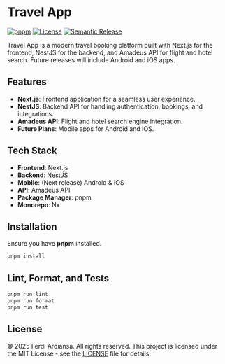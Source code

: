 # Travel App

[![pnpm](https://img.shields.io/badge/maintained%20with-pnpm-f9ad00.svg)](https://pnpm.io/)
[![License](https://img.shields.io/npm/l/nx.svg?style=flat-square)](https://github.com/itsferdiardiansa/Travel-App?tab=MIT-1-ov-file#readme)
[![Semantic Release](https://img.shields.io/badge/%20%20%F0%9F%93%A6%F0%9F%9A%80-semantic--release-e10079.svg?style=flat-square)]()

Travel App is a modern travel booking platform built with Next.js for the frontend, NestJS for the backend, and Amadeus API for flight and hotel search. Future releases will include Android and iOS apps.

## Features

- **Next.js**: Frontend application for a seamless user experience.
- **NestJS**: Backend API for handling authentication, bookings, and integrations.
- **Amadeus API**: Flight and hotel search engine integration.
- **Future Plans**: Mobile apps for Android and iOS.

## Tech Stack

- **Frontend**: Next.js
- **Backend**: NestJS
- **Mobile**: (Next release) Android & iOS
- **API**: Amadeus API
- **Package Manager**: pnpm
- **Monorepo**: Nx

## Installation

Ensure you have **pnpm** installed.

```sh
pnpm install
```

## Lint, Format, and Tests

```sh
pnpm run lint
pnpm run format
pnpm run test
```

## License

© 2025 Ferdi Ardiansa. All rights reserved.
This project is licensed under the MIT License - see the [LICENSE](./LICENSE) file for details.
